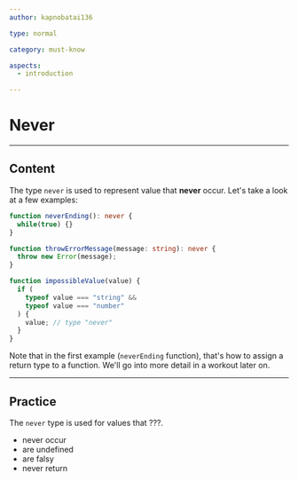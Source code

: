 ```yaml
---
author: kapnobatai136

type: normal

category: must-know

aspects:
  - introduction

---
```


# Never

---
## Content

The type `never` is used to represent value that **never** occur. Let's take a look at a few examples:

```ts
function neverEnding(): never {
  while(true) {}
}

function throwErrorMessage(message: string): never {
  throw new Error(message);
}

function impossibleValue(value) {
  if (
    typeof value === "string" &&
    typeof value === "number"
  ) {
    value; // type "never"
  }
}
```

Note that in the first example (`neverEnding` function), that's how to assign a return type to a function. We'll go into more detail in a workout later on.

---
## Practice

The `never` type is used for values that ???.

* never occur
* are undefined
* are falsy
* never return
